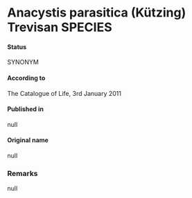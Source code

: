 # Anacystis parasitica (Kützing) Trevisan SPECIES

#### Status
SYNONYM

#### According to
The Catalogue of Life, 3rd January 2011

#### Published in
null

#### Original name
null

### Remarks
null